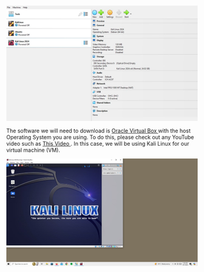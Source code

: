 <img src="/pictures/oracle.JPG" alt="virtual-machine" width="950px">

<p>
  The software we will need to download is <a href="https://www.virtualbox.org/wiki/Downloads"> Oracle Virtual Box </a> with the host Operating System you are using. To do this, please check out any YouTube video such as <a href="https://www.youtube.com/watch?v=gsZxuiU0uZ4&t=315s"> This Video </a>. In this case, we will be using Kali Linux for our virtual machine (VM). 
</p>

<img src="/pictures/kali.jpg" alt="VM" width="800px">
